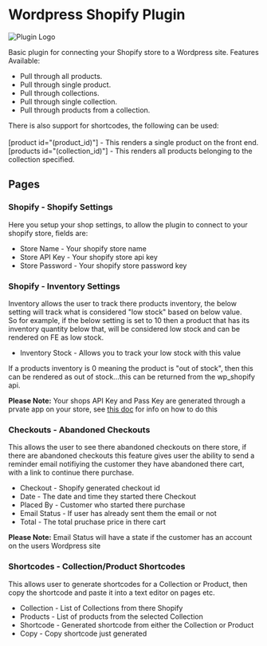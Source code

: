 <h1>Wordpress Shopify Plugin</h1>

<img src="https://github.com/encreddesign/wp_shopify/blob/master/admin/images/plugin-logo.png" alt="Plugin Logo"/>

<p>
 Basic plugin for connecting your Shopify store to a Wordpress site.
 Features Available:
 <ul>
  <li>Pull through all products.</li>
  <li>Pull through single product.</li>
  <li>Pull through collections.</li>
  <li>Pull through single collection.</li>
  <li>Pull through products from a collection.</li>
 </ul>
</p>

<p>
  There is also support for shortcodes, the following can be used:<br><br>
  [product id="(product_id)"] - This renders a single product on the front end.<br>
  [products id="(collection_id)"] - This renders all products belonging to the collection specified.
</p>

<h2>Pages</h2>

<h3>Shopify - Shopify Settings</h3>
<p>
  Here you setup your shop settings, to allow the plugin to connect to your shopify store, fields are:
  <ul>
   <li>Store Name - Your shopify store name</li>
   <li>Store API Key - Your shopify store api key</li>
   <li>Store Password - Your shopify store password key</li>
  </ul>
</p>

<h3>Shopify - Inventory Settings</h3>
<p>
  Inventory allows the user to track there products inventory, the below setting will track what is considered "low stock" based on below value.<br>
  So for example, if the below setting is set to 10 then a product that has its inventory quantity below that, will be considered low stock and can be rendered on FE as low stock.
  <ul>
    <li>Inventory Stock - Allows you to track your low stock with this value</li>
  </ul>
  If a products inventory is 0 meaning the product is "out of stock", then this can be rendered as out of stock...this can be returned from the wp_shopify api.
</p>

<b>Please Note:</b> Your shops API Key and Pass Key are generated through a prvate app on your store, see <a href="https://help.shopify.com/api/guides/api-credentials#get-credentials-through-the-shopify-admin" target="_blank">this doc</a> for info on how to do this

<h3>Checkouts - Abandoned Checkouts</h3>
<p>
  This allows the user to see there abandoned checkouts on there store, if there are abandoned checkouts this feature gives user the ability to send a reminder email notifiying the customer they have abandoned there cart, with a link to continue there purchase.
  <ul>
   <li>Checkout - Shopify generated checkout id</li>
   <li>Date - The date and time they started there Checkout</li>
   <li>Placed By - Customer who started there purchase</li>
   <li>Email Status - If user has already sent them the email or not</li>
   <li>Total - The total pruchase price in there cart</li>
  </ul>
</p>

<b>Please Note:</b> Email Status will have a state if the customer has an account on the users Wordpress site

<h3>Shortcodes - Collection/Product Shortcodes</h3>
<p>
  This allows user to generate shortcodes for a Collection or Product, then copy the shortcode and paste it into a text editor on pages etc.
  <ul>
   <li>Collection - List of Collections from there Shopify</li>
   <li>Products - List of products from the selected Collection</li>
   <li>Shortcode - Generated shortcode from either the Collection or Product</li>
   <li>Copy - Copy shortcode just generated</li>
  </ul>
</p>
